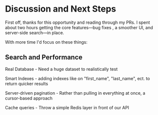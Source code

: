 # Discussion and Next Steps

First off, thanks for this opportunity and reading through my PRs. I spent about two hours getting the core features—bug fixes , a smoother UI, and server-side search—in place.

With more time I'd focus on these things:

## Search and Performance

Real Database -
Need a huge dataset to realistically test

Smart Indexes -
adding indexes like on "first_name", "last_name", ect. to return quicker results

Server-driven pagination -
Rather than pulling in everything at once, a cursor-based approach

Cache queries -
Throw a simple Redis layer in front of our API
